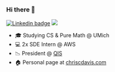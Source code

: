 ### Hi there 👋
[![Linkedin badge](https://img.shields.io/badge/LinkedIn-0077B5?style=social&logo=linkedin)](https://www.linkedin.com/in/chcdavis)
![](https://komarev.com/ghpvc/?username=chrsdavis&color=ff69b4&style=plastic)

- 🎓 Studying CS & Pure Math @ UMich
- 💻 2x SDE Intern @ AWS
- 📉 President @ [QIS](qisumich.com)
- 🏠 Personal page at [chriscdavis.com](chrsdavis.github.io)

<!-- ![Chris' GitHub stats](https://github-readme-stats.vercel.app/api?username=chrsdavis&show_icons=true&count_private=true&theme=dark) -->


<!--
**chrsdavis/chrsdavis** is a ✨ _special_ ✨ repository because its `README.md` (this file) appears on your GitHub profile.

Here are some ideas to get you started:

- 🔭 I’m currently working on ...
- 🌱 I’m currently learning ...
- 👯 I’m looking to collaborate on ...
- 🤔 I’m looking for help with ...
- 💬 Ask me about ...
- 📫 How to reach me: ...
- 😄 Pronouns: ...
- ⚡ Fun fact: ...
-->
